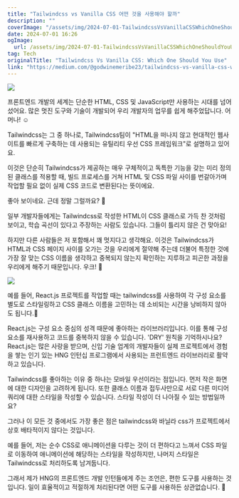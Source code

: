 ```yaml
---
title: "Tailwindcss vs Vanilla CSS 어떤 것을 사용해야 할까"
description: ""
coverImage: "/assets/img/2024-07-01-TailwindcssVsVanillaCSSWhichOneShouldYouUse_0.png"
date: 2024-07-01 16:26
ogImage:
  url: /assets/img/2024-07-01-TailwindcssVsVanillaCSSWhichOneShouldYouUse_0.png
tag: Tech
originalTitle: "Tailwindcss Vs Vanilla CSS: Which One Should You Use"
link: "https://medium.com/@godwinemeribe23/tailwindcss-vs-vanilla-css-which-one-should-you-use-38e2ff7790bc"
---
```


<img src="/assets/img/2024-07-01-TailwindcssVsVanillaCSSWhichOneShouldYouUse_0.png" />

프론트엔드 개발의 세계는 단순한 HTML, CSS 및 JavaScript만 사용하는 시대를 넘어섰어요. 많은 멋진 도구와 기술이 개발되어 우리 개발자의 업무를 쉽게 해주었답니다. 어머나! ☺

Tailwindcss는 그 중 하나로, Tailwindcss팀이 "HTML을 떠나지 않고 현대적인 웹사이트를 빠르게 구축하는 데 사용되는 유틸리티 우선 CSS 프레임워크"로 설명하고 있어요.

이것은 단순히 Tailwindcss가 제공하는 매우 구체적이고 독특한 기능을 갖는 미리 정의된 클래스를 적용할 때, 빌드 프로세스를 거쳐 HTML 및 CSS 파일 사이를 번갈아가며 작업할 필요 없이 실제 CSS 코드로 변환된다는 뜻이에요.

<div class="content-ad"></div>

좋아 보이네요. 근데 정말 그럴까요? 🤔

일부 개발자들에게는 Tailwindcss로 작성한 HTML이 CSS 클래스로 가득 찬 것처럼 보이고, 학습 곡선이 있다고 주장하는 사람도 있습니다. 그들이 틀리지 않은 건 맞아요!

하지만 다른 사람들은 저 포함해서 꽤 멋지다고 생각해요. 이것은 Tailwindcss가 HTML과 CSS 페이지 사이를 오가는 것을 우리에게 절약해 주는데 더불어 특정한 것에 가장 잘 맞는 CSS 이름을 생각하고 중복되지 않는지 확인하는 지루하고 피곤한 과정을 우리에게 해주기 때문입니다. 우크! 🤮

<img src="/assets/img/2024-07-01-TailwindcssVsVanillaCSSWhichOneShouldYouUse_1.png" />

<div class="content-ad"></div>

예를 들어, React.js 프로젝트를 작업할 때는 tailwindcss를 사용하여 각 구성 요소를 별도로 스타일링하고 CSS 클래스 이름을 고민하는 데 소비되는 시간을 낭비하지 않아도 됩니다.🙂

React.js는 구성 요소 중심의 성격 때문에 좋아하는 라이브러리입니다. 이를 통해 구성 요소를 재사용하고 코드를 중복하지 않을 수 있습니다. 'DRY' 원칙을 기억하시나요? React.js는 많은 사랑을 받으며, 신입 기술 업계의 개발자들이 실제 프로젝트에서 경험을 쌓는 인기 있는 HNG 인턴십 프로그램에서 사용되는 프런트엔드 라이브러리로 활약하고 있습니다.

Tailwindcss를 좋아하는 이유 중 하나는 모바일 우선이라는 점입니다. 먼저 작은 화면에 대한 디자인을 고려하게 됩니다. 또한 클래스 이름과 접두사만으로 서로 다른 미디어 쿼리에 대한 스타일을 작성할 수 있습니다. 스타일 작성이 더 나아질 수 있는 방법일까요?

그러나 이 모든 것 중에서도 가장 좋은 점은 tailwindcss와 바닐라 css가 프로젝트에서 상호 배타적이지 않다는 것입니다.

<div class="content-ad"></div>

예를 들어, 저는 순수 CSS로 애니메이션을 다루는 것이 더 편하다고 느껴서 CSS 파일로 이동하여 애니메이션에 해당하는 스타일을 작성하지만, 나머지 스타일은 Tailwindcss로 처리하도록 남겨둡니다.

그래서 제가 HNG의 프론트엔드 개발 인턴들에게 주는 조언은, 편한 도구를 사용하는 것입니다. 일이 효율적이고 적절하게 처리된다면 어떤 도구를 사용하든 상관없습니다. 🤝
